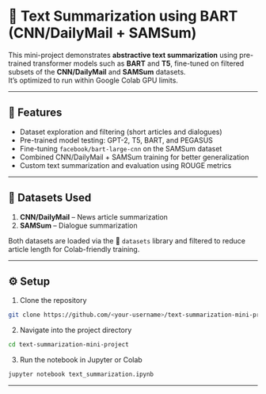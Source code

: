 # 🧠 Text Summarization using BART (CNN/DailyMail + SAMSum)

This mini-project demonstrates **abstractive text summarization** using pre-trained transformer models such as **BART** and **T5**, fine-tuned on filtered subsets of the **CNN/DailyMail** and **SAMSum** datasets.  
It’s optimized to run within Google Colab GPU limits.

---

## 🚀 Features
- Dataset exploration and filtering (short articles and dialogues)
- Pre-trained model testing: GPT-2, T5, BART, and PEGASUS
- Fine-tuning `facebook/bart-large-cnn` on the SAMSum dataset
- Combined CNN/DailyMail + SAMSum training for better generalization
- Custom text summarization and evaluation using ROUGE metrics

---

## 🧩 Datasets Used
1. **CNN/DailyMail** – News article summarization  
2. **SAMSum** – Dialogue summarization  

Both datasets are loaded via the 🤗 `datasets` library and filtered to reduce article length for Colab-friendly training.

---
## ⚙️ Setup

1. Clone the repository
```bash
git clone https://github.com/<your-username>/text-summarization-mini-project.git
```
2. Navigate into the project directory
```bash
cd text-summarization-mini-project
```
3. Run the notebook in Jupyter or Colab
```bash
jupyter notebook text_summarization.ipynb
```
---
